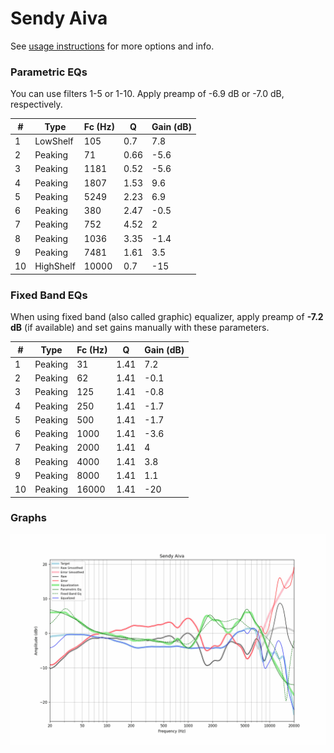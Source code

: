 # Sendy Aiva
See [usage instructions](https://github.com/jaakkopasanen/AutoEq#usage) for more options and info.

### Parametric EQs
You can use filters 1-5 or 1-10. Apply preamp of -6.9 dB or -7.0 dB, respectively.

|   # | Type      |   Fc (Hz) |    Q |   Gain (dB) |
|-----|-----------|-----------|------|-------------|
|   1 | LowShelf  |       105 | 0.7  |         7.8 |
|   2 | Peaking   |        71 | 0.66 |        -5.6 |
|   3 | Peaking   |      1181 | 0.52 |        -5.6 |
|   4 | Peaking   |      1807 | 1.53 |         9.6 |
|   5 | Peaking   |      5249 | 2.23 |         6.9 |
|   6 | Peaking   |       380 | 2.47 |        -0.5 |
|   7 | Peaking   |       752 | 4.52 |         2   |
|   8 | Peaking   |      1036 | 3.35 |        -1.4 |
|   9 | Peaking   |      7481 | 1.61 |         3.5 |
|  10 | HighShelf |     10000 | 0.7  |       -15   |

### Fixed Band EQs
When using fixed band (also called graphic) equalizer, apply preamp of **-7.2 dB** (if available) and set gains manually with these parameters.

|   # | Type    |   Fc (Hz) |    Q |   Gain (dB) |
|-----|---------|-----------|------|-------------|
|   1 | Peaking |        31 | 1.41 |         7.2 |
|   2 | Peaking |        62 | 1.41 |        -0.1 |
|   3 | Peaking |       125 | 1.41 |        -0.8 |
|   4 | Peaking |       250 | 1.41 |        -1.7 |
|   5 | Peaking |       500 | 1.41 |        -1.7 |
|   6 | Peaking |      1000 | 1.41 |        -3.6 |
|   7 | Peaking |      2000 | 1.41 |         4   |
|   8 | Peaking |      4000 | 1.41 |         3.8 |
|   9 | Peaking |      8000 | 1.41 |         1.1 |
|  10 | Peaking |     16000 | 1.41 |       -20   |

### Graphs
![](./Sendy%20Aiva.png)
